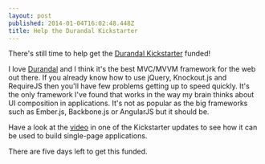 ```yaml
---
layout: post
published: 2014-01-04T16:02:48.448Z
title: Help the Durandal Kickstarter
---
```


There's still time to help get the [Durandal Kickstarter](https://www.kickstarter.com/projects/eisenbergeffect/durandal-2014) funded!

I love [Durandal](https://durandaljs.com) and I think it's the best MVC/MVVM framework for the web out there. If you already know how to use jQuery, Knockout.js and RequireJS then you'll have few problems getting up to speed quickly. It's the only framework I've found that works in the way my brain thinks about UI composition in applications. It's not as popular as the big frameworks such as Ember.js, Backbone.js or AngularJS but it should be.

Have a look at the [video](https://www.kickstarter.com/projects/eisenbergeffect/durandal-2014/posts/703625) in one of the Kickstarter updates to see how it can be used to build single-page applications.

There are five days left to get this funded.
